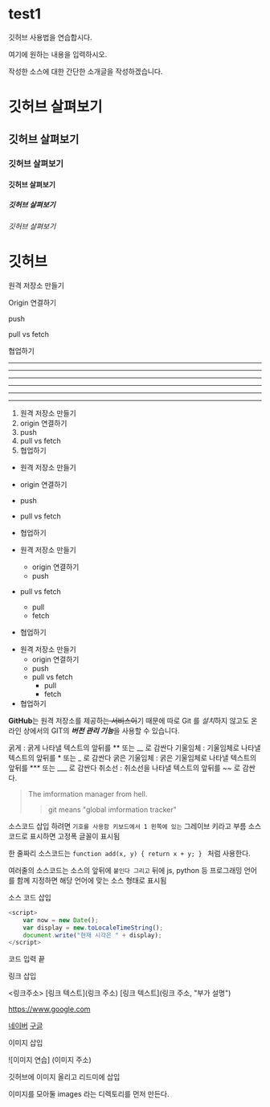 # test1
깃허브 사용법을 연습합시다.

여기에 원하는 내용을 입력하시오.

작성한 소스에 대한 간단한 소개글을 작성하겠습니다.


# 깃허브 살펴보기

## 깃허브 살펴보기

### 깃허브 살펴보기

#### 깃허브 살펴보기

##### 깃허브 살펴보기

###### 깃허브 살펴보기


# 깃허브

원격 저장소 만들기

Origin 연결하기

push

pull vs fetch

협업하기

---

-----------

- - -

***

************

* * *


1. 원격 저장소 만들기
2. origin 연결하기
3. push
4. pull vs fetch
5. 협업하기

- 원격 저장소 만들기
- origin 연결하기
- push
- pull vs fetch
- 협업하기

- 원격 저장소 만들기
  - origin 연결하기
  - push
- pull vs fetch
  - pull
  - fetch
- 협업하기

+ 원격 저장소 만들기
  - origin 연결하기
  - push
  + pull vs fetch
    * pull
    * fetch
+ 협업하기


**GitHub**는 원격 저장소를 제공하~~는 서비스이~~기 때문에
따로 Git 를 *설치*하지 않고도
온라인 상에서의 GIT의 ***버전 관리 기능***을 사용할 수 있습니다.


굵게 : 굵게 나타낼 텍스트의 앞뒤를 ** 또는 __ 로 감싼다
기울임체 : 기울임체로 나타낼 텍스트의 앞뒤를 * 또는 _ 로 감싼다
굵은 기울임체 : 굵은 기울임체로 나타낼 텍스트의 앞뒤를 *** 또는 ___ 로 감싼다
취소선 : 취소선을 나타낼 텍스트의 앞뒤를 ~~ 로 감싼다.


> The imformation manager from hell.
>> git means "global imformation tracker"


소스코드 삽입 하려면 ` 기호를 사용함 키보드에서 1 왼쪽에 있는 ` 그레이브 키라고 부름 소스코드로 표시하면 고정폭 글꼴이 표시됨

한 줄짜리 소스코드는 `function add(x, y) { return x + y; } ` 처럼 사용한다.

여러줄의 소스코드는 소스의 앞뒤에 ``` 붙인다 그리고 ``` 뒤에 js, python 등 프로그래밍 언어를 함께 지정하면 해당 언어에 맞는 소스 형태로 표시됨

소스 코드 삽입

```javascript
<script>
    var now = new Date();
    var display = new.toLocaleTimeString();
    document.write("현재 시각은 " + display);
</script>
```

코드 입력 끝


링크 삽입

<링크주소>
[링크 텍스트](링크 주소)
[링크 텍스트](링크 주소, "부가 설명")


<https://www.google.com>

[네이버](https://naver.com)
[구글](https://google.com, "구글 검색 사이트")

이미지 삽입

![이미지 연습] (이미지 주소)

깃허브에 이미지 올리고 리드미에 삽입

이미지를 모아둘 images 라는 디렉토리를 먼저 만든다.


